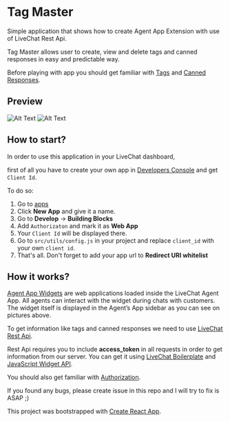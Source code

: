 # Tag Master

Simple application that shows how to create Agent App Extension with use of LiveChat Rest Api.

Tag Master allows user to create, view and delete tags and canned responses in easy and predictable way.

Before playing with app you should get familiar with [Tags](https://www.livechatinc.com/kb/tagging-chats-and-tickets/) and [Canned Responses](https://www.livechatinc.com/kb/canned-responses/).

## Preview

![Alt Text](https://i.ibb.co/zH2cL4B/Screen-Shot-2019-05-07-at-15-36-32.png)
![Alt Text](https://i.ibb.co/QfvpYR8/Screen-Shot-2019-05-07-at-15-36-40.png)

## How to start?

In order to use this application in your LiveChat dashboard,

first of all you have to create your own app in [Developers Console](https://developers.livechatinc.com/console)
and get `Client Id`.

To do so:
1. Go to [apps](https://developers.livechatinc.com/console/apps)
2. Click **New App** and give it a name.
3. Go to **Develop** -> **Building Blocks**
4. Add `Authorizaton` and mark it as **Web App**
5. Your `Client Id` will be displayed there.
6. Go to `src/utils/config.js` in your project and replace `client_id` with your own `client id`.
7. That's all. Don't forget to add your app url to **Redirect URI whitelist**



## How it works?

[Agent App Widgets](https://docs.livechatinc.com/agent-app-widgets/) are web applications loaded inside the LiveChat Agent App. All agents can interact with the widget during chats with customers. The widget itself is displayed in the Agent’s App sidebar as you can see on pictures above.

To get information like tags and canned responses we need to use [LiveChat Rest Api](https://docs.livechatinc.com/rest-api/).

Rest Api requires you to include **access_token** in all requests in order to get information from our server. You can get it using [LiveChat Boilerplate](https://docs.livechatinc.com/boilerplate/) and [JavaScript Widget API](https://docs.livechatinc.com/agent-app-widgets/#javascript-api).

You should also get familiar with [Authorization](https://docs.livechatinc.com/authorization/).

If you found any bugs, please create issue in this repo and I will try to fix is ASAP ;)



This project was bootstrapped with [Create React App](https://github.com/facebook/create-react-app).
